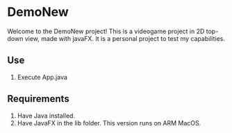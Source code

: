 # DemoNew

Welcome to the DemoNew project! This is a videogame project in 2D top-down view, made with javaFX. It is a personal project to test my capabilities.

## Use

1) Execute App.java

## Requirements

1) Have Java installed.
2) Have JavaFX in the lib folder. This version runs on ARM MacOS.

